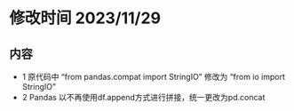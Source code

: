 # 修改时间 2023/11/29

## 内容

- 1 原代码中 “from pandas.compat import StringIO” 修改为 “from io import StringIO”
- 2 Pandas 以不再使用df.append方式进行拼接，统一更改为pd.concat